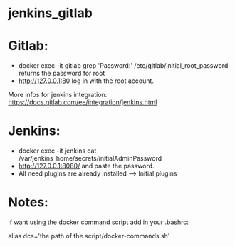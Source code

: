 # jenkins_gitlab

# Gitlab:

- docker exec -it gitlab grep 'Password:' /etc/gitlab/initial_root_password
  returns the password for root
- http://127.0.0.1:80  log in with the root account.

More infos for jenkins integration: https://docs.gitlab.com/ee/integration/jenkins.html
  
# Jenkins:

- docker exec -it jenkins cat /var/jenkins_home/secrets/initialAdminPassword
- http://127.0.0.1:8080/ and paste the password.
- All need plugins are already installed --> Initial plugins

# Notes:
if want using the docker command script add in your .bashrc:

alias dcs='the path of the script/docker-commands.sh'
